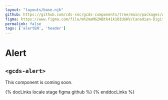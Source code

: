 ```yaml
---
layout: "layouts/base.njk"
github: https://github.com/cds-snc/gcds-components/tree/main/packages/web/src/components/gcds-alert
figma: https://www.figma.com/file/mh2maMG2NBtk41k1O1UGHV/Canadian-Digital-Service%E2%80%A8---GC-Design-System?node-id=887%3A2278&t=ciEmm7GYyGAY73zZ-0
permalink: false
tags: ['alertEN', 'header']
---
```


<h1 class="mb-0">Alert</h1>
<h2 class="mt-0 mb-400"><code>&lt;gcds-alert&gt;</code></h2>

This component is coming soon.

{% docLinks locale stage figma github %}
{% enddocLinks %}

<br/>
